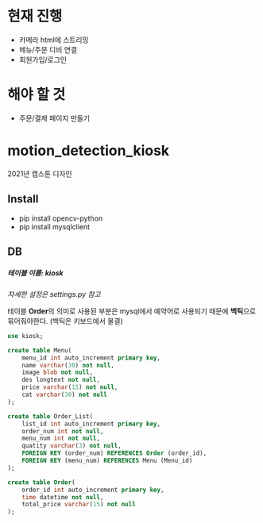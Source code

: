 # 현재 진행
- 카메라 html에 스트리밍
- 메뉴/주문 디비 연결 
- 회원가입/로그인 
# 해야 할 것
- 주문/결제 페이지 만들기

# motion_detection_kiosk
2021년 캡스톤 디자인

## Install
- pip install opencv-python
- pip install mysqlclient

## DB
##### 테이블 이름: kiosk
*자세한 설정은 settings.py 참고*

테이블 **Order**의 의미로 사용된 부분은 mysql에서 예약어로 사용되기 때문에 **백틱**으로 묶어줘야한다. (백틱은 키보드에서 물결)  
```sql
use kiosk;

create table Menu(
	menu_id int auto_increment primary key,
    name varchar(30) not null,
    image blob not null,
    des longtext not null,
    price varchar(15) not null,
    cat varchar(30) not null
);

create table Order_List(  
	list_id int auto_increment primary key,  
    order_num int not null,  
    menu_num int not null,  
    quatity varchar(3) not null,  
    FOREIGN KEY (order_num) REFERENCES Order (order_id),  
	FOREIGN KEY (menu_num) REFERENCES Menu (Menu_id)  
);  

create table Order(  
	order_id int auto_increment primary key,  
    time datetime not null,  
    total_price varchar(15) not null  
);  
```
